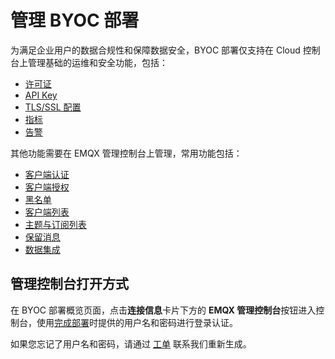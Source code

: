 # 管理 BYOC 部署

为满足企业用户的数据合规性和保障数据安全，BYOC 部署仅支持在 Cloud 控制台上管理基础的运维和安全功能，包括：

- [许可证](./byoc_license.md)
- [API Key](../api/api_deployment.md)
- [TLS/SSL 配置](./byoc_ssl.md)
- [指标](./metrics.md)
- [告警](./alerts.md)

其他功能需要在 EMQX 管理控制台上管理，常用功能包括：

- [客户端认证](https://docs.emqx.com/zh/enterprise/latest/access-control/authn/authn.html)
- [客户端授权](https://docs.emqx.com/zh/enterprise/latest/access-control/authz/authz.html)
- [黑名单](https://docs.emqx.com/zh/enterprise/latest/access-control/blacklist.html)
- [客户端列表](https://docs.emqx.com/zh/enterprise/latest/dashboard/connections/connections.html)
- [主题与订阅列表](https://docs.emqx.com/zh/enterprise/latest/dashboard/subscriptions/overview.html)
- [保留消息](https://docs.emqx.com/zh/enterprise/latest/dashboard/retained.html)
- [数据集成](https://docs.emqx.com/zh/enterprise/latest/data-integration/data-bridges.html)

## 管理控制台打开方式

在 BYOC 部署概览页面，点击**连接信息**卡片下方的 **EMQX 管理控制台**按钮进入控制台，使用[完成部署](../create/byoc.md#完成部署)时提供的用户名和密码进行登录认证。

如果您忘记了用户名和密码，请通过 [工单](../feature/tickets.md) 联系我们重新生成。
